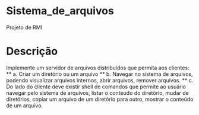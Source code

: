 # Sistema_de_arquivos
Projeto de RMI

# Descrição

Implemente um servidor de arquivos distribuídos que permita aos clientes:
** a. Criar um diretório ou um arquivo
** b. Navegar no sistema de arquivos, podendo visualizar arquivos internos, abrir arquivos, remover arquivos. 
** c. Do lado do cliente deve existir shell de comandos que permite ao usuário navegar pelo sistema de arquivos, listar o conteudo do diretório, mudar de diretórios, copiar um arquivo de um diretório para outro, mostrar o conteúdo de um arquivo.